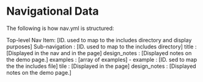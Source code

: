 Navigational Data
=================

The following is how nav.yml is structured:

Top-level Nav Item: [ID. used to map to the includes directory and display purposes]
  Sub-navigation : [ID. used to map to the includes directory]
    title : [Displayed in the nav and in the page]
    design_notes : [Displayed notes on the demo page.]
    examples : [array of examples]
      - example : [ID. sed to map the the includes file]
        tile : [Displayed in the page]
        design_notes : [Displayed notes on the demo page.]
